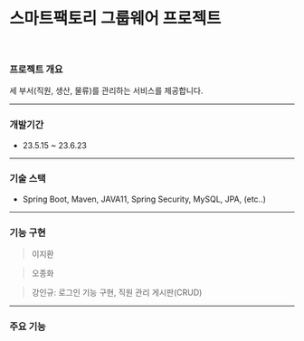 

# 스마트팩토리 그룹웨어 프로젝트   
<br/>

### 프로젝트 개요
세 부서(직원, 생산, 물류)를 관리하는 서비스를 제공합니다.

---

### 개발기간
+ 23.5.15 ~ 23.6.23

---
### 기술 스택
+ Spring Boot, Maven, JAVA11, Spring Security, MySQL, JPA, (etc..)

---
### 기능 구현
> 이지환


> 오종화


> 강인규: 로그인 기능 구현, 직원 관리 게시판(CRUD)



---

### 주요 기능




